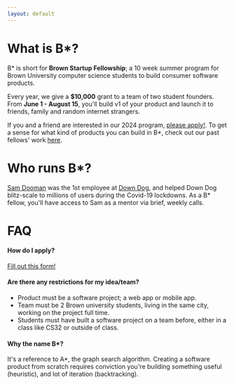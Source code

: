 ```yaml
---
layout: default
---
```


# What is B*?

B* is short for **Brown Startup Fellowship**; a 10 week summer program for Brown University computer science students to build consumer software products.

Every year, we give a **$10,000** grant to a team of two student founders.  From **June 1 - August 15**, you'll build v1 of your product and launch it to friends, family and random internet strangers.

If you and a friend are interested in our 2024 program, [please apply!](https://forms.gle/CPwBHFqYcksibz658). To get a sense for what kind of products you can build in B*, check out our past fellows' work [here](/past-projects).

# Who runs B*?

[Sam Dooman](https://www.linkedin.com/in/sam-dooman-7463a2105/) was the 1st employee at [Down Dog](https://www.downdogapp.com), and helped Down Dog blitz-scale to millions of users during the Covid-19 lockdowns.  As a B* fellow, you'll have access to Sam as a mentor via brief, weekly calls.

# FAQ

#### How do I apply?
[Fill out this form!](https://forms.gle/CPwBHFqYcksibz658)

#### Are there any restrictions for my idea/team?
 - Product must be a software project; a web app or mobile app.
 - Team must be 2 Brown university students, living in the same city, working on the project full time.
 - Students must have built a software project on a team before, either in a class like CS32 or outside of class.

#### Why the name B*?
It's a reference to A*, the graph search algorithm.  Creating a software product from scratch requires conviction you're building something useful (heuristic), and lot of iteration (backtracking).